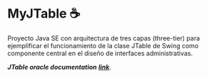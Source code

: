 # MyJTable :coffee:
Proyecto Java SE con arquitectura de tres capas (three-tier) para ejemplificar el funcionamiento de la clase JTable de Swing como componente central en el diseño de interfaces administrativas. 

***JTable oracle documentation*** ***[link](https://docs.oracle.com/javase/7/docs/api/javax/swing/JTable.html)***.

